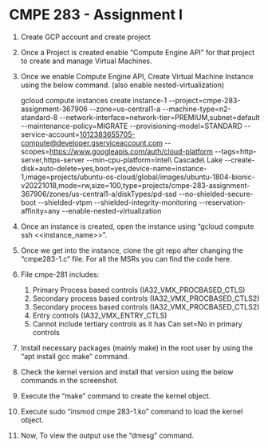 # CMPE 283 - Assignment I

1. Create GCP account and create project
2. Once a Project is created enable “Compute Engine API” for that project to create and manage Virtual Machines.
3. Once we enable Compute Engine API, Create Virtual Machine Instance using the below command. (also enable nested-virtualization)
   
   gcloud compute instances create instance-1 --project=cmpe-283-assignment-367906 --zone=us-central1-a --machine-type=n2-standard-8
   --network-interface=network-tier=PREMIUM,subnet=default --maintenance-policy=MIGRATE --provisioning-model=STANDARD 
   --service-account=1012383655705-compute@developer.gserviceaccount.com --scopes=https://www.googleapis.com/auth/cloud-platform 
   --tags=http-server,https-server --min-cpu-platform=Intel\ Cascade\ Lake 
   --create-disk=auto-delete=yes,boot=yes,device-name=instance-1,image=projects/ubuntu-os-cloud/global/images/ubuntu-1804-bionic-v20221018,mode=rw,size=100,type=projects/cmpe-283-assignment-367906/zones/us-central1-a/diskTypes/pd-ssd 
   --no-shielded-secure-boot --shielded-vtpm --shielded-integrity-monitoring --reservation-affinity=any 
   --enable-nested-virtualization
   
4. Once an instance is created, open the instance using “gcloud compute ssh <<instance_name>>”.
   
5. Once we get into the instance, clone the git repo after changing the “cmpe283-1.c” file. For all the MSRs you can find the code here.
6. File cmpe-281 includes:
    1. Primary Process based controls (IA32_VMX_PROCBASED_CTLS)
    2. Secondary process based controls (IA32_VMX_PROCBASED_CTLS2)
    3. Secondary process based controls (IA32_VMX_PROCBASED_CTLS2)
    4. Entry controls (IA32_VMX_ENTRY_CTLS)
    5. Cannot include tertiary controls as it has Can set=No in primary controls
7. Install necessary packages (mainly make) in the root user by using the “apt install gcc make” command.
8. Check the kernel version and install that version using the below commands in the screenshot.

9. Execute the “make” command to create the kernel object.
10. Execute sudo “insmod cmpe 283-1.ko” command to load the kernel object.
11. Now, To view the output use the “dmesg” command.
   
